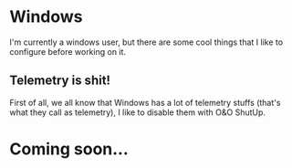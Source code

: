 # Windows
I'm currently a windows user, but there are some cool things that I like to configure before working on it.

## Telemetry is shit!
First of all, we all know that Windows has a lot of telemetry stuffs (that's what they call as telemetry), I like to disable them with O&O ShutUp.

# Coming soon...
